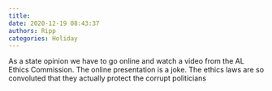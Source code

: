 ```yaml
---
title: 
date: 2020-12-19 08:43:37
authors: Ripp
categories: Holiday
---
```


 As a state opinion we have to go online and watch a video from the AL Ethics Commission.    The online presentation is a joke.   The ethics laws are so convoluted that they actually protect the corrupt politicians